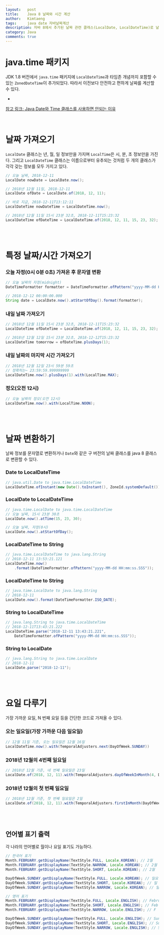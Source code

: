```yaml
---
layout:   post
title:    Java 8 날짜와 시간 계산 
author:   Kimtaeng
tags: 	  java date 자바날짜계산
description: 자바 8에서 추가된 날짜 관련 클래스(LocalDate, LocalDateTime)로 날짜와 시간을 계산해보자. 
category: Java
comments: true
---
```


# java.time 패키지
JDK 1.8 버전에서 `java.time` 패키지에 `LocalDateTime`과 타임존 개념까지 포함할 수 있는 `ZonedDateTime`이 추가되었다.
따라서 이전보다 안전하고 편하게 날짜를 계산할 수 있다.

- <a href="/post/reasons-why-javas-date-and-calendar-was-bad" target="_blank">
참고 링크: Java Date와 Time 클래스를 사용하면 안되는 이유</a>

<br/>

# 날짜 가져오기
`LocalDate` 클래스는 년, 월, 일 정보만을 가지며 `LocalTime`은 시, 분, 초 정보만을 가진다.
그리고 `LocalDateTime` 클래스는 이름으로부터 유추되는 것처럼 두 개의 클래스가 각각 갖는 정보를 모두 가지고 있다.

```java
// 오늘 날짜, 2018-12-11
LocalDate nowDate = LocalDate.now();

// 2018년 12월 11일, 2018-12-11
LocalDate ofDate = LocalDate.of(2018, 12, 11);

// 바로 지금, 2018-12-11T13:12:11
LocalDateTime nowDateTime = LocalDateTime.now();

// 2018년 12월 11일 15시 23분 32초, 2018-12-11T15:23:32
LocalDateTime ofDateTime = LocalDateTime.of(2018, 12, 11, 15, 23, 32);
```

<br/><br/>

# 특정 날짜/시간 가져오기

### 오늘 자정(0시 0분 0초) 가져온 후 문자열 변환 
```java
// 오늘 날짜의 자정(midnight)
DateTimeFormatter formatter = DateTimeFormatter.ofPattern("yyyy-MM-dd HH:mm:ss.SSS");

// 2018-12-12 00:00:00.000
String date = LocalDate.now().atStartOfDay().format(formatter);
```

### 내일 날짜 가져오기
```java
// 2018년 12월 11일 15시 23분 32초, 2018-12-11T15:23:32
LocalDateTime ofDateTime = LocalDateTime.of(2018, 12, 11, 15, 23, 32);

// 2018년 12월 12일 15시 23분 32초, 2018-12-12T15:23:32
LocalDateTime tomorrow = ofDateTime.plusDays(1);
```

### 내일 날짜의 마지막 시간 가져오기
```java
// 2018년 12월 12일 23시 59분 59초
// 정확히는~ 23:59:59.999999999
LocalDateTime.now().plusDays(1).with(LocalTime.MAX);
```

### 정오(오전 12시)
```java
// 오늘 날짜의 정오(오전 12시)
LocalDateTime.now().with(LocalTime.NOON);
```

<br/><br/>

# 날짜 변환하기
날짜 정보를 문자열로 변환하거나 `Date`와 같은 구 버전의 날짜 클래스를 java 8 클래스로 변환할 수 있다.

###  Date to LocalDateTime
```java
// java.util.Date to java.time.LocalDateTime
LocalDateTime.ofInstant(new Date().toInstant(), ZoneId.systemDefault());
```

### LocalDate to LocalDateTime
```java
// java.time.LocalDate to java.time.LocalDateTime
// 오늘 날짜, 15시 23분 30초
LocalDate.now().atTime(15, 23, 30);

// 오늘 날짜, 자정(0시)
LocalDate.now().atStartOfDay();
```

### LocalDateTime to String
```java
// java.time.LocalDateTime to java.lang.String
// 2018-12-11 13:53:21.121
LocalDateTime.now()
    .format(DateTimeFormatter.ofPattern("yyyy-MM-dd HH:mm:ss.SSS"));
```

### LocalDateTime to String
```java
// java.time.LocalDate to java.lang.String
// 2018-12-11
LocalDate.now().format(DateTimeFormatter.ISO_DATE);
```

### String to LocalDateTime
```java
// java.lang.String to java.time.LocalDateTime
// 2018-12-11T13:43:21.222
LocalDateTime.parse("2018-12-11 13:43:21.221",
    DateTimeFormatter.ofPattern("yyyy-MM-dd HH:mm:ss.SSS"));       
```

### String to LocalDate
```java
// java.lang.String to java.time.LocalDate 
// 2018-12-11
LocalDate.parse("2018-12-11");
```

<br/><br/>

# 요일 다루기
가장 가까운 요일, N 번째 요일 등을 간단한 코드로 가져올 수 있다.

### 오는 일요일(가장 가까운 다음 일요일)
```java
// 12월 11일 기준, 오는 일요일은 12월 16일
LocalDateTime.now().with(TemporalAdjusters.next(DayOfWeek.SUNDAY))
```

### 2018년 12월의 4번째 일요일
```java
// 2018년 12월 기준, 네 번째 일요일은 23일
LocalDate.of(2018, 12, 11).with(TemporalAdjusters.dayOfWeekInMonth(4, DayOfWeek.SUNDAY));
```

### 2018년 12월의 첫 번째 일요일
```java
// 2018년 12월 기준, 첫 번째 일요일은 2일
LocalDate.of(2018, 12, 11).with(TemporalAdjusters.firstInMonth(DayOfWeek.SUNDAY));
```

<br/><br/>

## 언어별 표기 출력
각 나라의 언어별로 월이나 요일 표기도 가능하다.

```java
// 한국어 표기
Month.FEBRUARY.getDisplayName(TextStyle.FULL, Locale.KOREAN); // 2월
Month.FEBRUARY.getDisplayName(TextStyle.NARROW, Locale.KOREAN); // 2월
Month.FEBRUARY.getDisplayName(TextStyle.SHORT, Locale.KOREAN); // 2월

DayOfWeek.SUNDAY.getDisplayName(TextStyle.FULL, Locale.KOREAN); // 일요일
DayOfWeek.SUNDAY.getDisplayName(TextStyle.SHORT, Locale.KOREAN); // 일
DayOfWeek.SUNDAY.getDisplayName(TextStyle.NARROW, Locale.KOREAN); // 일

// 영어 표기
Month.FEBRUARY.getDisplayName(TextStyle.FULL, Locale.ENGLISH); // February
Month.FEBRUARY.getDisplayName(TextStyle.SHORT, Locale.ENGLISH); // Feb
Month.FEBRUARY.getDisplayName(TextStyle.NARROW, Locale.ENGLISH); // F

DayOfWeek.SUNDAY.getDisplayName(TextStyle.FULL, Locale.ENGLISH); // Sunday
DayOfWeek.SUNDAY.getDisplayName(TextStyle.SHORT, Locale.ENGLISH); // Sun
DayOfWeek.SUNDAY.getDisplayName(TextStyle.NARROW, Locale.ENGLISH); // S
```